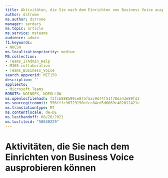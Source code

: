 ```yaml
---
title: Aktivitäten, die Sie nach dem Einrichten von Business Voice ausprobieren können
author: dstrome
ms.author: dstrome
manager: serdars
ms.topic: article
ms.service: msteams
audience: admin
f1.keywords:
- NOCSH
ms.localizationpriority: medium
MS.collection:
- Teams_ITAdmin_Help
- M365-collaboration
- Teams_Business_Voice
search.appverid: MET150
description: ''
appliesto:
- Microsoft Teams
ROBOTS: NOINDEX, NOFOLLOW
ms.openlocfilehash: f3fcb888599ce87af5ac9d74f51f78da43e89fd3
ms.sourcegitcommit: 556fffc96729150efcc04cd5d6069c402012421e
ms.translationtype: MT
ms.contentlocale: de-DE
ms.lasthandoff: 08/26/2021
ms.locfileid: "58630229"
---
```

# <a name="things-to-try-after-setting-up-business-voice"></a>Aktivitäten, die Sie nach dem Einrichten von Business Voice ausprobieren können

<!-- This topic will be populated in the future. Intentionally left out of the TOC>